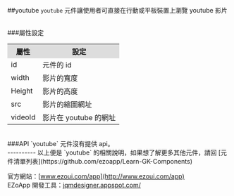 ##youtube
`youtube` 元件讓使用者可直接在行動或平板裝置上瀏覽 youtube 影片  

<br/>
###屬性設定
<table>

<tr>
<th style="background:#ddd;">屬性</th>
<th style="background:#ddd;">設定</th>
</tr>

<tr>
<td>id</td>
<td>元件的 id</td>
</tr>

<tr>
<td>width</td>
<td>影片的寬度</td>
</tr>

<tr>
<td>Height</td>
<td>影片的高度</td>
</tr>

<tr>
<td>src</td>
<td>影片的縮圖網址</td>
</tr>

<tr>
<td>videoId</td>
<td>影片在 youtube 的網址</td>
</tr>

</table>

<br/>
###API
`youtube` 元件沒有提供 api。


<br/>
----------
以上便是 `youtube` 的相關說明，如果想了解更多其他元件，請回 [元件清單列表](https://github.com/ezoapp/Learn-GK-Components)  

官方網站：[www.ezoui.com/app](http://www.ezoui.com/app)  
EZoApp 開發工具：[jqmdesigner.appspot.com/](http://jqmdesigner.appspot.com/)




